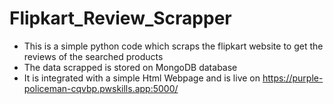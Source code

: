 # Flipkart_Review_Scrapper
* This is a simple python code which scraps the flipkart website to get the reviews of the searched products
* The data scrapped is stored on MongoDB database
* It is integrated with a simple Html Webpage and is live on https://purple-policeman-cqvbp.pwskills.app:5000/

